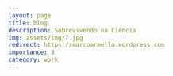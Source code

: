 ```yaml
---
layout: page
title: blog
description: Sobrevivendo na Ciência
img: assets/img/7.jpg
redirect: https://marcoarmello.wordpress.com
importance: 3
category: work
---
```


